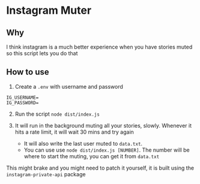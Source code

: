 # Instagram Muter

## Why

I think instagram is a much better experience when you have stories muted so this script lets you do that

## How to use

1. Create a `.env` with username and password

```
IG_USERNAME=
IG_PASSWORD=
```

2. Run the script `node dist/index.js`

3. It will run in the background muting all your stories, slowly. Whenever it hits a rate limit, it will wait 30 mins and try again
   - It will also write the last user muted to `data.txt`.
   - You can use use `node dist/index.js [NUMBER]`. The number will be where to start the muting, you can get it from `data.txt`

This might brake and you might need to patch it yourself, it is built using the `instagram-private-api` package
